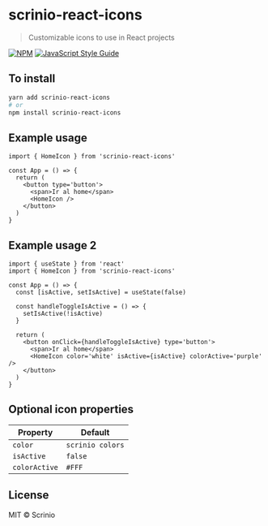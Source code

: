 # scrinio-react-icons

> Customizable icons to use in React projects

[![NPM](https://img.shields.io/npm/v/scrinio-react-icons.svg)](https://www.npmjs.com/package/scrinio-react-icons) [![JavaScript Style Guide](https://img.shields.io/badge/code_style-standard-brightgreen.svg)](https://standardjs.com)

## To install

```bash
yarn add scrinio-react-icons
# or
npm install scrinio-react-icons
```

## Example usage

```tsx
import { HomeIcon } from 'scrinio-react-icons'

const App = () => {
  return (
    <button type='button'>
      <span>Ir al home</span>
      <HomeIcon />
    </button>
  )
}
```

## Example usage 2

```tsx
import { useState } from 'react'
import { HomeIcon } from 'scrinio-react-icons'

const App = () => {
  const [isActive, setIsActive] = useState(false)

  const handleToggleIsActive = () => {
    setIsActive(!isActive)
  }

  return (
    <button onClick={handleToggleIsActive} type='button'>
      <span>Ir al home</span>
      <HomeIcon color='white' isActive={isActive} colorActive='purple' />
    </button>
  )
}
```

## Optional icon properties

| Property      | Default          |
| ------------- | ---------------- |
| `color`       | `scrinio colors` |
| `isActive`    | `false`          |
| `colorActive` | `#FFF`           |

## License

MIT © Scrinio
